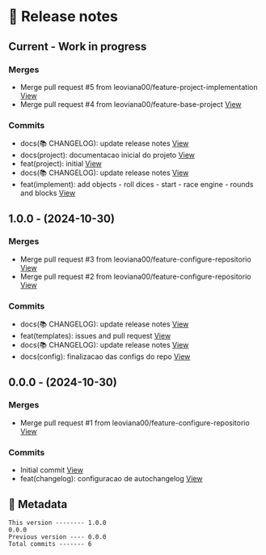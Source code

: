 # 🎁 Release notes

## Current - Work in progress
### Merges
*  Merge pull request #5 from leoviana00/feature-project-implementation [View](https://github.com/leoviana00/mario-kart-racing-simulator-nodejs/commits/a564124582e84888705baeb10fbb6489c2249e50)
*  Merge pull request #4 from leoviana00/feature-base-project [View](https://github.com/leoviana00/mario-kart-racing-simulator-nodejs/commits/38def7383cf34396221f14ee38fae5db726c58aa)
### Commits
*  docs(📚 CHANGELOG): update release notes [View](https://github.com/leoviana00/mario-kart-racing-simulator-nodejs/commits/ce33f50238ca7450f3714a9f68c247bf524a2cb7)
*  docs(project): documentacao inicial do projeto [View](https://github.com/leoviana00/mario-kart-racing-simulator-nodejs/commits/9591f32e146c2bc40b0ee56759d0118ba8e3eff7)
*  feat(project): initial [View](https://github.com/leoviana00/mario-kart-racing-simulator-nodejs/commits/5f71ac61a41993b8513adbb86daa8c81cc001c07)
*  docs(📚 CHANGELOG): update release notes [View](https://github.com/leoviana00/mario-kart-racing-simulator-nodejs/commits/1dcf3aeefbef6ae2518d2f80a4ee30e2ac70e902)
*  feat(implement): add objects - roll dices - start - race engine - rounds and blocks [View](https://github.com/leoviana00/mario-kart-racing-simulator-nodejs/commits/fd29f27711861d4b919ae1fdc6e2c60cfa2af9f6)



## 1.0.0 - (2024-10-30)
### Merges
*  Merge pull request #3 from leoviana00/feature-configure-repositorio [View](https://github.com/leoviana00/mario-kart-racing-simulator-nodejs/commits/6c5d492ac75d08f4bd200ae6d1e7527be0a5f943)
*  Merge pull request #2 from leoviana00/feature-configure-repositorio [View](https://github.com/leoviana00/mario-kart-racing-simulator-nodejs/commits/94780819538f268b5b030a78b8197940da3deb50)
### Commits
*  docs(📚 CHANGELOG): update release notes [View](https://github.com/leoviana00/mario-kart-racing-simulator-nodejs/commits/bfbd52c0574d3a460427d187d681bcc31d786e61)
*  feat(templates): issues and pull request [View](https://github.com/leoviana00/mario-kart-racing-simulator-nodejs/commits/19c1722d2fb482dd574240420355734659b3e60d)
*  docs(📚 CHANGELOG): update release notes [View](https://github.com/leoviana00/mario-kart-racing-simulator-nodejs/commits/d4ef8426f1ffc090eec65e3301a6d5f0d16d0dbe)
*  docs(config): finalizacao das configs do repo [View](https://github.com/leoviana00/mario-kart-racing-simulator-nodejs/commits/e53ba31a3df19956959196f15cf5994a0be9bb17)



## 0.0.0 - (2024-10-30)
### Merges
*  Merge pull request #1 from leoviana00/feature-configure-repositorio [View](https://github.com/leoviana00/mario-kart-racing-simulator-nodejs/commits/8c9550d326fdbfaf3d82227f0115289721ea3496)
### Commits
*  Initial commit [View](https://github.com/leoviana00/mario-kart-racing-simulator-nodejs/commits/0dc3bd3f660dfb26e02ef893d0443d3f546d2a27)
*  feat(changelog): configuracao de autochangelog [View](https://github.com/leoviana00/mario-kart-racing-simulator-nodejs/commits/83330a45426f201d682f0bda6022fc390091c300)
## 📝 Metadata
```
This version -------- 1.0.0
0.0.0
Previous version ---- 0.0.0
Total commits ------- 6
```
